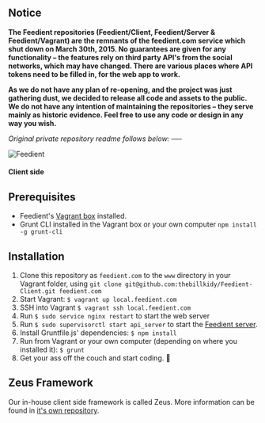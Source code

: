 ## Notice
**The Feedient repositories (Feedient/Client, Feedient/Server & Feedient/Vagrant) are the remnants of the feedient.com service which shut down on March 30th, 2015. No guarantees are given for any functionality – the features rely on third party API's from the social networks, which may have changed. There are various places where API tokens need to be filled in, for the web app to work.**

**As we do not have any plan of re-opening, and the project was just gathering dust, we decided to release all code and assets to the public. We do not have any intention of maintaining the repositories – they serve mainly as historic evidence. Feel free to use any code or design in any way you wish.**

*Original private repository readme follows below:*
–––

![Feedient](http://i44.tinypic.com/350o5y8.png)
#### Client side

## Prerequisites
- Feedient's [Vagrant box](https://github.com/thebillkidy/Feedient-Vagrant) installed.
- Grunt CLI installed in the Vagrant box or your own computer `npm install -g grunt-cli`

## Installation 
1. Clone this repository as `feedient.com` to the `www` directory in your Vagrant folder, using `git clone git@github.com:thebillkidy/Feedient-Client.git feedient.com`
2. Start Vagrant: `$ vagrant up local.feedient.com`
3. SSH into Vagrant `$ vagrant ssh local.feedient.com`
4. Run `$ sudo service nginx restart` to start the web server
5. Run `$ sudo supervisorctl start api_server` to start the [Feedient server](https://github.com/thebillkidy/Feedient-Server).
6. Install Gruntfile.js' dependencies: `$ npm install`
7. Run from Vagrant or your own computer (depending on where you installed it): `$ grunt`
8. Get your ass off the couch and start coding. :pig:

## Zeus Framework
Our in-house client side framework is called Zeus. More information can be found in [it's own repository](https://github.com/Feedient/Zeus/).
